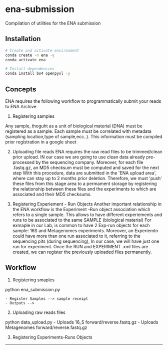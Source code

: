 # ena-submission

Compilation of utilities for the ENA submission


## Installation

```bash
# Create and activate environment
conda create -n ena -y
conda activate ena

# Install dependencies
conda install bs4 openpyxl -y
```


## Concepts

ENA requires the following workflow to programmatically submit your reads to ENA Archive

1) Registering samples

Any sample, thoguht as a unit of biological material (DNA) must be registered as a sample.
Each sample must be correlated with metadata (sampling location,type of sample,ecc..).
This information must be compiled prior registration in a google sheet 

2) Uploading file reads
ENA requires the raw read files to be trimmed/clean prior upload. IN our case we are going to use clean data
already pre-processed by the sequencing company.
Moreover, for each file .fastq.gz, an MD5 checksum must be computed and saved for the next step
With this procedure, data are submitted in the 'ENA upload area', where can stay up to 2 months prior deletion.
Therefore, we must 'push' these files from this stage area to a permament storage by registering the relationship between these files
and the experiments to which are associated and their MD5 checksums.

3) Registering Experiement - Run Objects
Another important relationship in the ENA workflow is the Experiment -Run object association which refers to a single sample.
This allows to have different experiements and runs to be associated to the same SAMPLE (biological material)
For exmaple in our Lab, is common to have 2 Exp-run objects for each sample: 16S and Metagenomes experiments.
Moreover, an Experiemtn could have more than one run associated to it, referring to the sequencing pits (during sequencing), 
In our case, we will have just one run for experiment.
Once the RUN and EXPERIMENT .xml files are created, we can register the previously uploaded files permanently.

## Workflow

1) Registering smaples

python ena_submission.py 

    - Register Samples --> sample receipt
    - Outputs -->

2) Uploading raw reads files

python data_upload.py
    - Uploads 16_S forward/reverse.fastq.gz
    - Uploads Metagenomes forward/reverse.fastq.gz

3) Registering Experiments-Runs Objects



----------